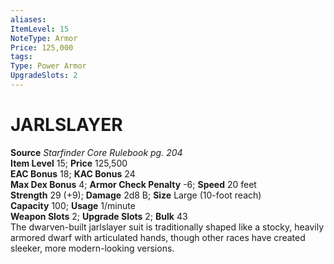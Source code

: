 ```yaml
---
aliases: 
ItemLevel: 15
NoteType: Armor
Price: 125,000
tags: 
Type: Power Armor
UpgradeSlots: 2
---
```

# JARLSLAYER
**Source** _Starfinder Core Rulebook pg. 204_  
**Item Level** 15; **Price** 125,500  
**EAC Bonus** 18; **KAC Bonus** 24  
**Max Dex Bonus** 4; **Armor Check Penalty** -6; **Speed** 20 feet  
**Strength** 29 (+9); **Damage** 2d8 B; **Size** Large (10-foot reach)  
**Capacity** 100; **Usage** 1/minute  
**Weapon Slots** 2; **Upgrade Slots** 2; **Bulk** 43  
The dwarven-built jarlslayer suit is traditionally shaped like a stocky, heavily armored dwarf with articulated hands, though other races have created sleeker, more modern-looking versions.